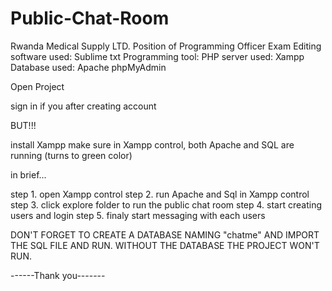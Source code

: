 # Public-Chat-Room

Rwanda Medical Supply LTD. Position of Programming Officer Exam Editing software used: Sublime txt Programming tool: PHP server used: Xampp Database used: Apache phpMyAdmin

Open Project

sign in if you after creating account

BUT!!!

install Xampp
make sure in Xampp control, both Apache and SQL are running (turns to green color)
 
in brief...

step 1. open Xampp control 
step 2. run Apache and Sql in Xampp control 
step 3. click explore folder to run the public chat room 
step 4. start creating users and login 
step 5. finaly start messaging with each users

DON'T FORGET TO CREATE A DATABASE NAMING "chatme" AND IMPORT THE SQL FILE AND RUN.
WITHOUT THE DATABASE THE PROJECT WON'T RUN.

------Thank you-------
